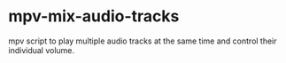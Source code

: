 # mpv-mix-audio-tracks
mpv script to play multiple audio tracks at the same time and control their individual volume.
